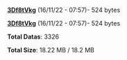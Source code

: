 [**3Df8tVkg**](/data/3Df8tVkg.txt) (16/11/22 - 07:57)- 524 bytes

[**3Df8tVkg**](/data/3Df8tVkg.txt) (16/11/22 - 07:57)- 524 bytes

**Total Datas**: 3326

**Total Size**: 18.22 MB / 18.2 MB